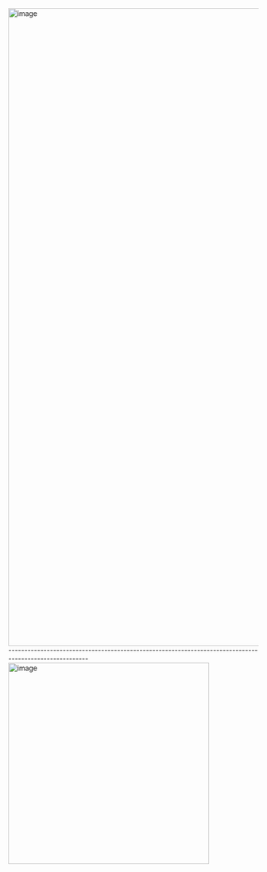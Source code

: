 <img width="1280" alt="image" src="https://github.com/PressToCode/DDAP2024-TugasHTML/assets/137992170/956325ce-9065-42ca-982c-7e73c1f9fdcd">
-------------------------------------------------------------------------------------------------------
<img width="404" alt="image" src="https://github.com/PressToCode/DDAP2024-TugasHTML/assets/137992170/0a1e259d-9399-46cb-a3e7-9f8082adc536">
